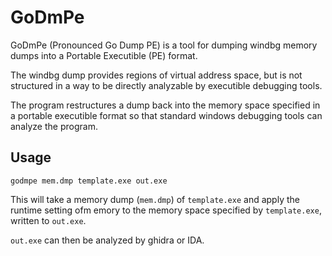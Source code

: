 GoDmPe
=====

GoDmPe (Pronounced Go Dump PE) is a tool for dumping windbg memory dumps into a Portable Executible (PE) format.

The windbg dump provides regions of virtual address space, but is not structured in a way to be directly analyzable by executible debugging tools.

The program restructures a dump back into the memory space specified in a portable executible format so that standard windows debugging tools can analyze the program.

Usage
----

```
godmpe mem.dmp template.exe out.exe
```

This will take a memory dump (`mem.dmp`) of `template.exe` and apply the runtime setting ofm emory to the memory space specified by `template.exe`, written to `out.exe`.

`out.exe` can then be analyzed by ghidra or IDA.
